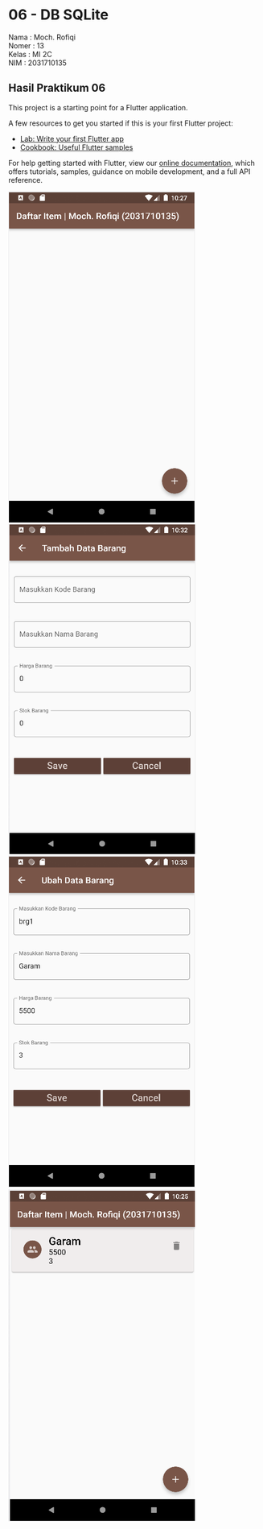 # 06 - DB SQLite

Nama : Moch. Rofiqi <br>
Nomer : 13 <br>
Kelas : MI 2C <br>
NIM : 2031710135 <br>


## Hasil Praktikum 06

This project is a starting point for a Flutter application.

A few resources to get you started if this is your first Flutter project:

- [Lab: Write your first Flutter app](https://flutter.dev/docs/get-started/codelab)
- [Cookbook: Useful Flutter samples](https://flutter.dev/docs/cookbook)

For help getting started with Flutter, view our
[online documentation](https://flutter.dev/docs), which offers tutorials,
samples, guidance on mobile development, and a full API reference.

![image.png](img/ss.png) <br>
![image.png](img/ss1.png) <br>
![image.png](img/ss2.png) <br>
![image.png](img/ss3.png) 
